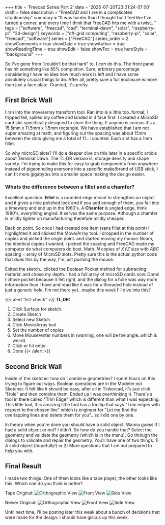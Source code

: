 +++
title = 'Freecad Series Part 2'
date = '2025-07-20T23:01:24-07:00'
draft = false
description = "FreeCAD and I are in a complicated situationship"
summary = "It was harder than I thought but I feel like I've turned a corner, and every time I think that FreeCAD hits me with a twist..."
tags = ["software", "freecad", "cad", "terminal-dawn", "solar", "raspberry-pi", "3d-design"]
keywords = ["off-grid computing", "raspberry-pi", "solar", "freecad", "software"]
series = ["FreeCAD"]
series_order = 2
showComments = true
showDate = true
showAuthor = true
showReadingTime = true
showEdit = false
showToc = true
heroStyle = "background"
+++

So I've gone from "couldn't be that hard" to, I *can* do this. The front panel has hit something like 85% completion. Sure, arbitrary percentage considering I have no idea how much work is left and I have some absolutely crucial things to do. After all, pretty sure a full enclosure is more than just a face plate. Granted, it's pretty.

## First Brick Wall

I ran into the move/array transform tool. Ran into is a little too..formal, I tripped fell, spilled my coffee and landed in it face first. I created a MicroSD card slot specifically designed to store the thing. If anyone is curious it's a 15.5mm x 11.5mm x 1.5mm rectangle. We have established that I am not super amazing at math, and figuring out the spacing was about 15mm between the slots giving me a total of 11...I counted. Each slot has a 1mm fillet.

So why microSD slots? I'll do a deeper dive on this later in a specific article about Terminal Dawn. The TL;DR version is, storage density and shape variety. I'm trying to make this for easy to grab components from anywhere instead of pigeonholing everyone into a specific make/brand of USB stick, I can fit more gigabytes into a smaller space making the design easier.

### Whats the difference between a fillet and a chamfer?
Excellent question. **Fillet** is a rounded edge meant to strengthen an object and it gives a nice polished look and if you add enough of them, you fall into a timewarp and end up in the 1960's. A **Chamfer** is angled edge, think 1980's, everything angled. It serves the same purpose. Although a chamfer is mildly lighter on manufacturing therefore mildly cheaper.

Back on point. So once I had created one item (sans fillet at this point) I highlighted it and clicked the Move/Array tool. I dropped in the number of copies and picked the origin point..and started moving my mouse. Boom, the identical copies I wanted. I picked the spacing and FreeCAD made my computer do what computers do best. Math. *N* copies of *XYZ* size with *ABC* spacing = array of MicroSD slots. Pretty sure this is the actual python code that does this by the way, I'm just pushing the mouse.

Exited the sketch...clicked the Boolean Pocket method for subtracting material and chose my depth. I had a full array of microSD cards now. Done! I chose pocket because it felt right, and the dialog for a hole was way more information than I have and read like it was for a threaded hole instead of just a generic hole. I'm not there yet...maybe this week I'll dive into this?

{{< alert "list-check" >}}
**TL;DR:**
 1. Click Surface for sketch
 1. Create Sketch
 1. Select new Sketch
 1. Click Move/Array tool
 1. Set the number of copies
 1. Move Mouse/enter numbers in (warning, one will be the angle..which is weird)
 1. Click or hit enter.
 1. Done
{{< /alert >}}
## Second Brick Wall

Inside of the sketcher how do I combine geometries? I spent hours on this trying to figure out ways. Boolean operations are in the Modeler not Sketcher. It felt like it should be easy, after all in Tinkercad, it's just click "Hole" and then combine them. Ended up I was overthinking it. There's a tool in there called "Trim Edge" which is different than what I was expecting. This little tool, this amazing little tool has a tooltip that says "Trim edges with respect to the chosen line" which is engineer for "Let me find the overlapping lines and delete them for you"...so I did one by one.

In theory when you're done you should have a solid object. Wanna guess if I had a solid object or not? I didn't. So how do you handle that? Select the geometry and validate the geometry (which is in the menu). Go through the dialogs to validate and repair the geometry. You'll have one of two things. 1) A solid object (hopefully!) or 2) More questions that I am not prepared to help you with.

## Final Result

I made two things. One of them looks like a tape player, the other looks like this. Which one do you think is better?

Tape Original:
![Orthographic View](tape-ortho.png)
![Front View](tape-front.png)
![Side View](tape-sideangle.png)

Newer Original:
![Orthographic View](dawn_notape.png)
![Front View](dawn_notape-front.png)
![Side View](dawn_notape-left.png)

Until next time, I'll be posting later this week about a bunch of decisions that were made for the design. I should have giscus up this week.

